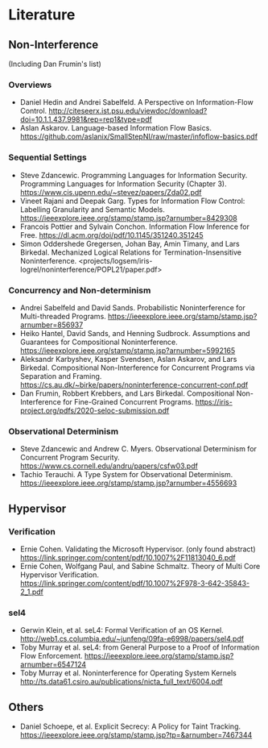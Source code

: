 # Literature

## Non-Interference
(Including Dan Frumin's list)

### Overviews

- Daniel Hedin and Andrei Sabelfeld. A Perspective on Information-Flow Control.  <http://citeseerx.ist.psu.edu/viewdoc/download?doi=10.1.1.437.9981&rep=rep1&type=pdf> 
- Aslan Askarov. Language-based Information Flow Basics. <https://github.com/aslanix/SmallStepNI/raw/master/infoflow-basics.pdf>

### Sequential Settings

- Steve Zdancewic. Programming Languages for Information Security. Programming Languages for Information Security (Chapter 3). <https://www.cis.upenn.edu/~stevez/papers/Zda02.pdf>
- Vineet Rajani and Deepak Garg. Types for Information Flow Control: Labelling Granularity and Semantic Models. <https://ieeexplore.ieee.org/stamp/stamp.jsp?arnumber=8429308>
- Francois Pottier and Sylvain Conchon. Information Flow Inference for Free. <https://dl.acm.org/doi/pdf/10.1145/351240.351245>
- Simon Oddershede Gregersen, Johan Bay, Amin Timany, and Lars Birkedal. Mechanized Logical Relations for Termination-Insensitive Noninterference. <projects/logsem/iris-logrel/noninterference/POPL21/paper.pdf>

### Concurrency and Non-determinism

- Andrei Sabelfeld and David Sands. Probabilistic Noninterference for Multi-threaded Programs. <https://ieeexplore.ieee.org/stamp/stamp.jsp?arnumber=856937>
- Heiko Hantel, David Sands, and Henning Sudbrock. Assumptions and Guarantees for Compositional Noninterference. <https://ieeexplore.ieee.org/stamp/stamp.jsp?arnumber=5992165>
- Aleksandr Karbyshev, Kasper Svendsen, Aslan Askarov, and Lars Birkedal. Compositional Non-Interference for Concurrent Programs via Separation and Framing. <https://cs.au.dk/~birke/papers/noninterference-concurrent-conf.pdf>
- Dan Frumin, Robbert Krebbers, and Lars Birkedal. Compositional Non-Interference for Fine-Grained Concurrent Programs. <https://iris-project.org/pdfs/2020-seloc-submission.pdf>

### Observational Determinism
- Steve Zdancewic and Andrew C. Myers. Observational Determinism for Concurrent Program Security. <https://www.cs.cornell.edu/andru/papers/csfw03.pdf>
- Tachio Terauchi. A Type System for Observational Determinism. <https://ieeexplore.ieee.org/stamp/stamp.jsp?arnumber=4556693>

## Hypervisor

### Verification
- Ernie Cohen. Validating the Microsoft Hypervisor. (only found abstract) <https://link.springer.com/content/pdf/10.1007%2F11813040_6.pdf>
- Ernie Cohen, Wolfgang Paul, and Sabine Schmaltz. Theory of Multi Core Hypervisor Verification. <https://link.springer.com/content/pdf/10.1007%2F978-3-642-35843-2_1.pdf>

### sel4
- Gerwin Klein, et al. seL4: Formal Verification of an OS Kernel. <http://web1.cs.columbia.edu/~junfeng/09fa-e6998/papers/sel4.pdf>
- Toby Murray et al. seL4: from General Purpose to a Proof of Information Flow Enforcement. <https://ieeexplore.ieee.org/stamp/stamp.jsp?arnumber=6547124>
- Toby Murray et al. Noninterference for Operating System Kernels <http://ts.data61.csiro.au/publications/nicta_full_text/6004.pdf>

## Others

- Daniel Schoepe, et al. Explicit Secrecy: A Policy for Taint Tracking. <https://ieeexplore.ieee.org/stamp/stamp.jsp?tp=&arnumber=7467344>
